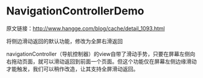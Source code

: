 # NavigationControllerDemo

原文链接：http://www.hangge.com/blog/cache/detail_1093.html

将侧边滑动返回的默认功能，修改为全屏右滑返回

navigationController（导航控制器）的view自带了滑动手势，只要在屏幕左侧向右拖动页面，就可以滑动返回到前面一个页面。但这个功能仅在屏幕左侧边缘滑动才能触发，我们可以稍作改造，让其支持全屏滑动返回。
